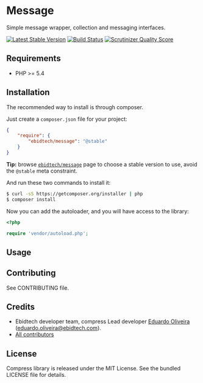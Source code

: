 # Message #

Simple message wrapper, collection and messaging interfaces.

[![Latest Stable Version](https://poser.pugx.org/ebidtech/message/v/stable.png)](https://packagist.org/packages/ebidtech/message) [![Build Status](https://travis-ci.org/ebidtech/message.png?branch=master)](https://travis-ci.org/ebidtech/message) [![Scrutinizer Quality Score](https://scrutinizer-ci.com/g/ebidtech/message/badges/quality-score.png?s=a87177d092925001152c5512791005e4e3cd728c)](https://scrutinizer-ci.com/g/ebidtech/message/)

## Requirements ##

* PHP >= 5.4

## Installation ##

The recommended way to install is through composer.

Just create a `composer.json` file for your project:

``` json
{
    "require": {
        "ebidtech/message": "@stable"
    }
}
```

**Tip:** browse [`ebidtech/message`](https://packagist.org/packages/ebidtech/message) page to choose a stable version to use, avoid the `@stable` meta constraint.

And run these two commands to install it:

```bash
$ curl -sS https://getcomposer.org/installer | php
$ composer install
```

Now you can add the autoloader, and you will have access to the library:

```php
<?php

require 'vendor/autoload.php';
```

## Usage ##

## Contributing ##

See CONTRIBUTING file.

## Credits ##

* Ebidtech developer team, compress Lead developer [Eduardo Oliveira](https://github.com/entering) (eduardo.oliveira@ebidtech.com).
* [All contributors](https://github.com/ebidtech/message/contributors)

## License ##

Compress library is released under the MIT License. See the bundled LICENSE file for details.

